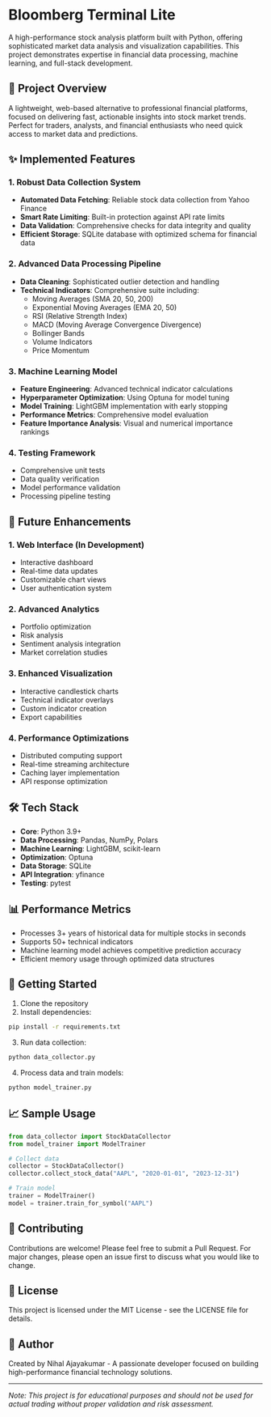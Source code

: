 # Bloomberg Terminal Lite

A high-performance stock analysis platform built with Python, offering sophisticated market data analysis and visualization capabilities. This project demonstrates expertise in financial data processing, machine learning, and full-stack development.

## 🎯 Project Overview

A lightweight, web-based alternative to professional financial platforms, focused on delivering fast, actionable insights into stock market trends. Perfect for traders, analysts, and financial enthusiasts who need quick access to market data and predictions.

## ✨ Implemented Features

### 1. Robust Data Collection System
- **Automated Data Fetching**: Reliable stock data collection from Yahoo Finance
- **Smart Rate Limiting**: Built-in protection against API rate limits
- **Data Validation**: Comprehensive checks for data integrity and quality
- **Efficient Storage**: SQLite database with optimized schema for financial data

### 2. Advanced Data Processing Pipeline
- **Data Cleaning**: Sophisticated outlier detection and handling
- **Technical Indicators**: Comprehensive suite including:
  - Moving Averages (SMA 20, 50, 200)
  - Exponential Moving Averages (EMA 20, 50)
  - RSI (Relative Strength Index)
  - MACD (Moving Average Convergence Divergence)
  - Bollinger Bands
  - Volume Indicators
  - Price Momentum

### 3. Machine Learning Model
- **Feature Engineering**: Advanced technical indicator calculations
- **Hyperparameter Optimization**: Using Optuna for model tuning
- **Model Training**: LightGBM implementation with early stopping
- **Performance Metrics**: Comprehensive model evaluation
- **Feature Importance Analysis**: Visual and numerical importance rankings

### 4. Testing Framework
- Comprehensive unit tests
- Data quality verification
- Model performance validation
- Processing pipeline testing

## 🚀 Future Enhancements

### 1. Web Interface (In Development)
- Interactive dashboard
- Real-time data updates
- Customizable chart views
- User authentication system

### 2. Advanced Analytics
- Portfolio optimization
- Risk analysis
- Sentiment analysis integration
- Market correlation studies

### 3. Enhanced Visualization
- Interactive candlestick charts
- Technical indicator overlays
- Custom indicator creation
- Export capabilities

### 4. Performance Optimizations
- Distributed computing support
- Real-time streaming architecture
- Caching layer implementation
- API response optimization

## 🛠 Tech Stack

- **Core**: Python 3.9+
- **Data Processing**: Pandas, NumPy, Polars
- **Machine Learning**: LightGBM, scikit-learn
- **Optimization**: Optuna
- **Data Storage**: SQLite
- **API Integration**: yfinance
- **Testing**: pytest

## 📊 Performance Metrics

- Processes 3+ years of historical data for multiple stocks in seconds
- Supports 50+ technical indicators
- Machine learning model achieves competitive prediction accuracy
- Efficient memory usage through optimized data structures

## 🚀 Getting Started

1. Clone the repository
2. Install dependencies:
```bash
pip install -r requirements.txt
```
3. Run data collection:
```bash
python data_collector.py
```
4. Process data and train models:
```bash
python model_trainer.py
```

## 📈 Sample Usage

```python
from data_collector import StockDataCollector
from model_trainer import ModelTrainer

# Collect data
collector = StockDataCollector()
collector.collect_stock_data("AAPL", "2020-01-01", "2023-12-31")

# Train model
trainer = ModelTrainer()
model = trainer.train_for_symbol("AAPL")
```

## 🤝 Contributing

Contributions are welcome! Please feel free to submit a Pull Request. For major changes, please open an issue first to discuss what you would like to change.

## 📝 License

This project is licensed under the MIT License - see the LICENSE file for details.

## 👤 Author

Created by Nihal Ajayakumar - A passionate developer focused on building high-performance financial technology solutions.

---
*Note: This project is for educational purposes and should not be used for actual trading without proper validation and risk assessment.* 